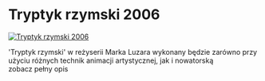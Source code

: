 Tryptyk rzymski 2006 
=============
[![Tryptyk rzymski 2006 ](http://vidos.pl/images/player.gif)](http://vidos.pl/tryptyk-rzymski-2006)

 'Tryptyk rzymski' w reżyserii Marka Luzara wykonany będzie zarówno przy użyciu różnych technik animacji artystycznej, jak i nowatorską zobacz pełny opis
